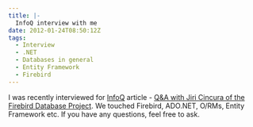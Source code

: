 ```yaml
---
title: |-
  InfoQ interview with me
date: 2012-01-24T08:50:12Z
tags:
  - Interview
  - .NET
  - Databases in general
  - Entity Framework
  - Firebird
---
```

I was recently interviewed for [InfoQ][1] article - [Q&A with Jiri Cincura of the Firebird Database Project][2]. We touched Firebird, ADO.NET, O/RMs, Entity Framework etc. If you have any questions, feel free to ask.

[1]: http://www.infoq.com
[2]: http://www.infoq.com/news/2012/01/Firebird